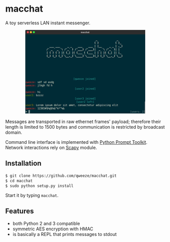 # macchat
A toy serverless LAN instant messenger.

<p align="center">
  <img src="https://github.com/qweeze/macchat/raw/master/doc/screenshot.png?raw=true" width=75% alt="screenshot"/>
</p>

Messages are transported in raw ethernet frames' payload; therefore their length is limited to 1500 bytes and 
communication is restricted by broadcast domain.

Command line interface is implemented with [Python Prompt Toolkit](https://github.com/jonathanslenders/python-prompt-toolkit/).
Network interactions rely on [Scapy](https://github.com/secdev/scapy) module.

## Installation
```
$ git clone https://github.com/qweeze/macchat.git
$ cd macchat
$ sudo python setup.py install
```
Start it by typing `macchat`.

## Features
- both Python 2 and 3 compatible
- symmetric AES encryption with HMAC
- is basically a REPL that prints messages to stdout
